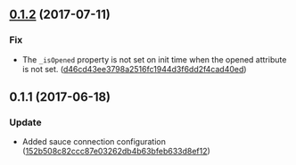 <a name="0.1.2"></a>
## [0.1.2](https://github.com/advanced-rest-client/request-payload-editor-behavior/compare/0.1.1...v0.1.2) (2017-07-11)


### Fix

* The  `_isOpened` property is not set on init time when the opened attribute is not set. ([d46cd43ee3798a2516fc1944d3f6dd2f4cad40ed](https://github.com/advanced-rest-client/request-payload-editor-behavior/commit/d46cd43ee3798a2516fc1944d3f6dd2f4cad40ed))



<a name="0.1.1"></a>
## 0.1.1 (2017-06-18)


### Update

* Added sauce connection configuration ([152b508c82ccc87e03262db4b63bfeb633d8ef12](https://github.com/advanced-rest-client/request-payload-editor-behavior/commit/152b508c82ccc87e03262db4b63bfeb633d8ef12))



